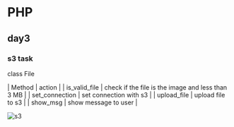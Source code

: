 # PHP

## day3 
### s3 task

class File 

| Method |  action |
| is_valid_file | check if the file is the image and less than 3 MB |
| set_connection | set connection with s3  |
| upload_file | upload file to s3 |
| show_msg | show message to user  |



![s3](https://user-images.githubusercontent.com/78925756/224777303-67d7b4ca-946e-4c1f-bc7a-1249a48d42e7.jpeg)
